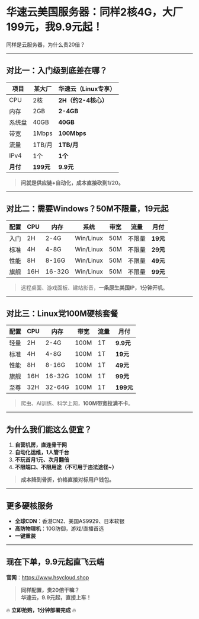 # 华速云美国服务器：同样2核4G，大厂199元，我9.9元起！

同样是云服务器，为什么贵20倍？

---

## 对比一：入门级到底差在哪？

| 项目 | 某大厂 | **华速云（Linux专享）** |
|------|--------|--------------------------|
| CPU  | 2核   | **2H（约2-4核心）**     |
| 内存 | 2GB   | **2-4GB**               |
| 系统盘 | 40GB | **40GB**                |
| 带宽 | 1Mbps | **100Mbps**             |
| 流量 | 1TB/月| **1TB/月**              |
| IPv4 | 1个   | **1个**                 |
| **月付** | **199元** | **9.9元**           |

> **问就是供应链+自动化，成本直接砍到1/20。**

---

## 对比二：需要Windows？50M不限量，19元起

| 配置 | CPU | 内存 | 系统 | 带宽 | 流量 | **月付** |
|------|-----|------|------|------|------|----------|
| 入门 | 2H | 2-4G | Win/Linux | 50M | 不限量 | **19元** |
| 标准 | 4H | 4-8G | Win/Linux | 50M | 不限量 | **29元** |
| 性能 | 8H | 8-16G | Win/Linux | 50M | 不限量 | **49元** |
| 旗舰 | 16H|16-32G| Win/Linux | 50M | 不限量 | **99元** |

> 远程桌面、游戏面板、建站影音，**一条原生美国IP，1分钟开机**。

---

## 对比三：Linux党100M硬核套餐

| 配置 | CPU | 内存 | 带宽 | 流量 | **月付** |
|------|-----|------|------|------|----------|
| 轻量 | 2H | 2-4G | 100M | 1T | **9.9元** |
| 标准 | 4H | 4-8G | 100M | 1T | **19元** |
| 性能 | 8H | 8-16G| 100M | 1T | **49元** |
| 旗舰 |16H|16-32G|100M | 1T | **99元** |
| 至尊 |32H|32-64G|100M | 1T | **199元** |

> 爬虫、AI训练、科学上网，**100M带宽拉满不卡**。

---

## 为什么我们能这么便宜？

1. **自营机房，直连骨干网**  
2. **自动化运维，1人管千台**  
3. **不玩首月1元、次月翻倍**  
4. **不限端口、不限用途（不可用于违法途径~）**

> **成本降到骨折，价格直接对标用户钱包。**

---

## 更多硬核服务

- **全球CDN**：香港CN2、美国AS9929、日本软银  
- **高防物理机**：10G防御，游戏/直播首选  
- **一键重装**

---

## 现在下单，9.9元起直飞云端

**官网**：https://www.hsycloud.shop  

> **同样配置，贵20倍干嘛？**  
> **华速云，9.9元起，直接上车！**

🔥 **立即抢购，1分钟部署完成** 🔥
